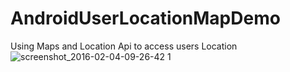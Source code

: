 # AndroidUserLocationMapDemo
Using Maps and Location Api to access users Location
![screenshot_2016-02-04-09-26-42 1](https://cloud.githubusercontent.com/assets/897731/12808744/fafdd60c-cb21-11e5-9e31-ae8b310d1070.png)

